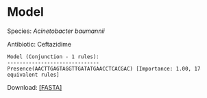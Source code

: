
# Model

Species: *Acinetobacter baumannii*

Antibiotic: Ceftazidime

```
Model (Conjunction - 1 rules):
------------------------------
Presence(AACTTGAGTAGGTTGATATGAACCTCACGAC) [Importance: 1.00, 17 equivalent rules]

```

Download: [[FASTA]](./model.fasta)

